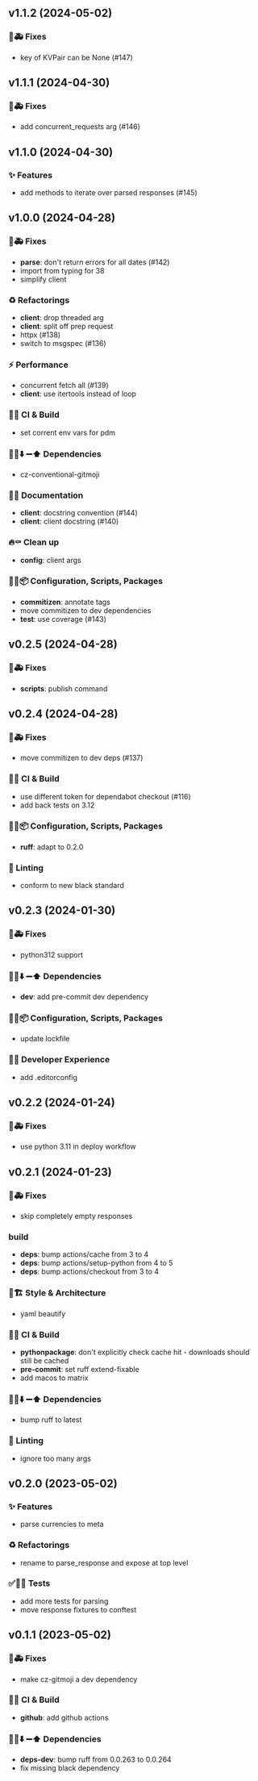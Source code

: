 ## v1.1.2 (2024-05-02)

### 🐛🚑️ Fixes

- key of KVPair can be None (#147)

## v1.1.1 (2024-04-30)

### 🐛🚑️ Fixes

- add concurrent_requests arg (#146)

## v1.1.0 (2024-04-30)

### ✨ Features

- add methods to iterate over parsed responses (#145)

## v1.0.0 (2024-04-28)

### 🐛🚑️ Fixes

- **parse**: don't return errors for all dates (#142)
- import from typing for 38
- simplify client

### ♻️  Refactorings

- **client**: drop threaded arg
- **client**: split off prep request
- httpx (#138)
- switch to msgspec (#136)

### ⚡️ Performance

- concurrent fetch all (#139)
- **client**: use itertools instead of loop

### 💚👷 CI & Build

- set corrent env vars for pdm

### 📌➕⬇️ ➖⬆️  Dependencies

- cz-conventional-gitmoji

### 📝💡 Documentation

- **client**: docstring convention (#144)
- **client**: client docstring (#140)

### 🔥⚰️  Clean up

- **config**: client args

### 🔧🔨📦️ Configuration, Scripts, Packages

- **commitizen**: annotate tags
- move commitizen to dev dependencies
- **test**: use coverage (#143)

## v0.2.5 (2024-04-28)

### 🐛🚑️ Fixes

- **scripts**: publish command

## v0.2.4 (2024-04-28)

### 🐛🚑️ Fixes

- move commitizen to dev deps (#137)

### 💚👷 CI & Build

- use different token for dependabot checkout (#116)
- add back tests on 3.12

### 🔧🔨📦️ Configuration, Scripts, Packages

- **ruff**: adapt to 0.2.0

### 🚨 Linting

- conform to new black standard

## v0.2.3 (2024-01-30)

### 🐛🚑️ Fixes

- python312 support

### 📌➕⬇️ ➖⬆️  Dependencies

- **dev**: add pre-commit dev dependency

### 🔧🔨📦️ Configuration, Scripts, Packages

- update lockfile

### 🧑‍💻 Developer Experience

- add .editorconfig

## v0.2.2 (2024-01-24)

### 🐛🚑️ Fixes

- use python 3.11 in deploy workflow

## v0.2.1 (2024-01-23)

### 🐛🚑️ Fixes

- skip completely empty responses

### build

- **deps**: bump actions/cache from 3 to 4
- **deps**: bump actions/setup-python from 4 to 5
- **deps**: bump actions/checkout from 3 to 4

### 🎨🏗️ Style & Architecture

- yaml beautify

### 💚👷 CI & Build

- **pythonpackage**: don't explicitly check cache hit - downloads should still be cached
- **pre-commit**: set ruff extend-fixable
- add macos to matrix

### 📌➕⬇️ ➖⬆️  Dependencies

- bump ruff to latest

### 🚨 Linting

- ignore too many args

## v0.2.0 (2023-05-02)

### ✨ Features

- parse currencies to meta

### ♻️  Refactorings

- rename to parse_response and expose at top level

### ✅🤡🧪 Tests

- add more tests for parsing
- move response fixtures to conftest

## v0.1.1 (2023-05-02)

### 🐛🚑️ Fixes

- make cz-gitmoji a dev dependency

### 💚👷 CI & Build

- **github**: add github actions

### 📌➕⬇️ ➖⬆️  Dependencies

- **deps-dev**: bump ruff from 0.0.263 to 0.0.264
- fix missing black dependency
